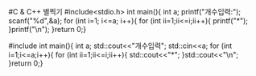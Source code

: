 #C & C++ 별찍기
#include<stdio.h>
int main(){
  int a;
  printf("개수입력:");
  scanf("%d",&a);
  for (int i=1; i<=a; i++){
    for (int ii=1;ii<=i;ii++){
      printf("*");
    }printf("\n");
  }return 0;}

#include<iostream>
int main(){
  int a;
  std::cout<<"개수입력";
  std::cin<<a;
  for (int i=1;i<=a;i++){
    for (int ii=1;ii<=i;ii++){
      std::cout<<"*";
    }std::cout<<"\n";
    }return 0;}
  
